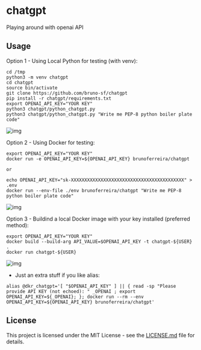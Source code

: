 # chatgpt
Playing around with openai API

## Usage

Option 1 - Using Local Python for testing (with venv):
```
cd /tmp
python3 -m venv chatgpt
cd chatgpt
source bin/activate
git clone https://github.com/bruno-sf/chatgpt
pip install -r chatgpt/requirements.txt
export OPENAI_API_KEY="YOUR KEY"
python3 chatgpt/python_chatgpt.py
python3 chatgpt/python_chatgpt.py "Write me PEP-8 python boiler plate code"
```
![img](https://i.imgur.com/BuJ8pyy.png)

Option 2 - Using Docker for testing:
```
export OPENAI_API_KEY="YOUR KEY"
docker run -e OPENAI_API_KEY=${OPENAI_API_KEY} brunoferreira/chatgpt

or

echo OPENAI_API_KEY="sk-XXXXXXXXXXXXXXXXXXXXXXXXXXXXXXXXXXXXXXXXXX" > .env
docker run --env-file ./env brunoferreira/chatgpt "Write me PEP-8 python boiler plate code"
```
![img](https://i.imgur.com/uplvcx8.png)

Option 3 - Buildind a local Docker image with your key installed (preferred method):
```
export OPENAI_API_KEY="YOUR KEY"
docker build --build-arg API_VALUE=$OPENAI_API_KEY -t chatgpt-${USER} .
docker run chatgpt-${USER}
```

![img](https://i.imgur.com/3FxxWjC.png)

* Just an extra stuff if you like alias:
```
alias @dkr_chatgpt='[ "$OPENAI_API_KEY" ] || { read -sp "Please provide API KEY (not echoed): " _OPENAI ; export OPENAI_API_KEY=${_OPENAI}; }; docker run --rm --env OPENAI_API_KEY=${OPENAI_API_KEY} brunoferreira/chatgpt'
```
## License

This project is licensed under the MIT License - see the [LICENSE.md](LICENSE.md) file for details.
